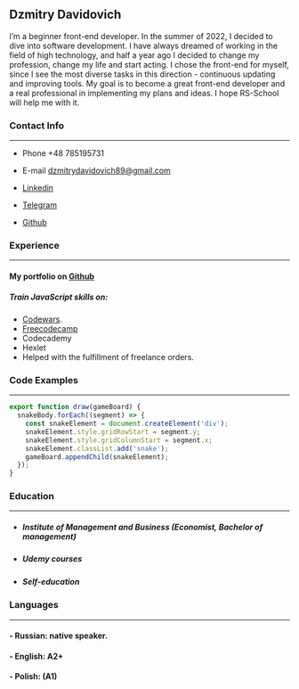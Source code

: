 ## Dzmitry Davidovich

I’m a beginner front-end developer. In the summer of 2022, I decided to dive into software development. I have always dreamed of working in the field of high technology, and half a year ago I decided to change my profession, change my life and start acting. I chose the front-end for myself, since I see the most diverse tasks in this direction - continuous updating and improving tools. My goal is to become a great front-end developer and a real professional in implementing my plans and ideas. I hope RS-School will help me with it.




### Contact Info

---

- Phone +48 785195731

- E-mail dzmitrydavidovich89@gmail.com

- <a  href="https://www.linkedin.com/in/dzmitrydavidovich/">Linkedin</a>

- <a  href="https://t.me/dzimdev">Telegram</a>

- <a  href="https://github.com/DzmitryDavid/DzmitryDavid">Github</a>



### Experience

---

<h4>My portfolio on <a  href="https://dzmitrydavid.github.io/#/projects">Github</a></h4>

<h5> Train JavaScript skills on: </h5>

<ul>
  <li><a  href="https://www.codewars.com/users/awesomecoding42@gmail.com">Codewars</a>.</li>
    <li><a  href="https://www.freecodecamp.org/Dzmitr">Freecodecamp</a></li>
  <li>Codecademy</li>
  <li>Hexlet</li>
  <li>Helped with the fulfillment of freelance orders.</li>
</ul>



### Code Examples

---

```javascript
export function draw(gameBoard) {
  snakeBody.forEach((segment) => {
    const snakeElement = document.createElement('div');
    snakeElement.style.gridRowStart = segment.y;
    snakeElement.style.gridColumnStart = segment.x;
    snakeElement.classList.add('snake');
    gameBoard.appendChild(snakeElement);
  });
}
```



### Education

---

- ##### Institute of Management and Business (Economist, Bachelor of management)

- ##### Udemy courses

- ##### Self-education



### Languages

---

#### - Russian: native speaker.

#### - English: A2+

#### - Polish: (A1)